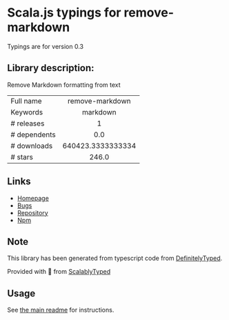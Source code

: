 
# Scala.js typings for remove-markdown

Typings are for version 0.3

## Library description:
Remove Markdown formatting from text

|                    |                 |
| ------------------ | :-------------: |
| Full name          | remove-markdown |
| Keywords           | markdown |
| # releases         | 1 |
| # dependents       | 0.0 |
| # downloads        | 640423.3333333334 |
| # stars            | 246.0 |

## Links
- [Homepage](https://github.com/stiang/remove-markdown)
- [Bugs](https://github.com/stiang/remove-markdown/issues)
- [Repository](https://github.com/stiang/remove-markdown)
- [Npm](https://www.npmjs.com/package/remove-markdown)
    


## Note
This library has been generated from typescript code from [DefinitelyTyped](https://definitelytyped.org).

Provided with :purple_heart: from [ScalablyTyped](https://github.com/oyvindberg/ScalablyTyped)

## Usage
See [the main readme](../../readme.md) for instructions.



